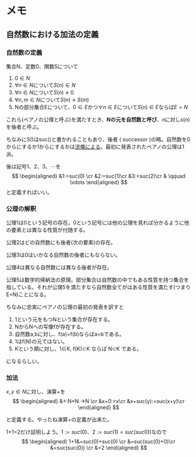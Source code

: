 # メモ

## 自然数における加法の定義

### 自然数の定義

集合N、定数0、関数Sについて
1. $0\in N$
2. $\forall n\in N$について$S(n)\in N$
3. $\forall n\in N$について$S(n)\neq 0$
4. $\forall n,m\in N$について$S(n)\neq S(m)$
5. Nの部分集合Eについて、$0\in E$かつ$\forall n\in E$について$S(n)\in E$ならば$E=N$

これら(ペアノの公理と呼ぶ)を満たすとき、__Nの元を自然数と呼び__、$n$に対し$s(n)$を後者と呼ぶ。

ちなみにS()はsuc()と書かれることもあり、後者 ( successor )の略。自然数を0からにするか1からにするかは[流儀による](https://ja.wikipedia.org/wiki/%E8%87%AA%E7%84%B6%E6%95%B0)。最初に発表されたペアノの公理は1派。

後は記号$1、2、3、\cdots$を
$$
\begin{aligned} 
&1:=suc(0)  \cr
&2:=suc(1)\cr
&3:=suc(2)\cr
& \qquad \vdots 
\end{aligned} 
$$
と定義すればいい。

### 公理の解釈

公理1は0という記号の存在。0という記号には他の公理を見れば分かるように他の要素とは異なる性質が付随する。

公理2はどの自然数にも後者(次の要素)の存在。

公理3は0はいかなる自然数の後者にもならない。

公理4は異なる自然数には異なる後者が存在。

公理5は数学的帰納法の原理。部分集合は自然数の中でもある性質を持つ集合を指している。それが公理5を満たすなら自然数全てがはある性質を満たす(つまりE=N)ことになる。

ちなみに忠実にペアノの公理の最初の発表を訳すと
1. 1という元をもつNという集合が存在する。
2. NからNへの写像fが存在する。
3. 自然数a,bに対し、f(a)=f(b)ならばa=bである。
4. 1はf(N)の元ではない。
5. Kという類に対し、1∈K, f(K)⊂K ならば N⊂K である。

になるらしい。


### 加法

$x,y\in N$に対し、演算+を
$$
\begin{aligned} 
&+:N×N →N  \cr
&x+0:=x\cr
&x+suc(y):=suc(x+y)\cr
\end{aligned} 
$$

と定義する。やったね演算+の定義が出来た。

1+1=2だけ証明しよう。$1:=suc(0)、2:=suc(1)=suc(suc0))$なので
$$
\begin{aligned} 
1+1&=suc(0)+suc(0)  \cr
&=suc(suc(0)+0)\cr
&=suc(suc(0)) \cr
&=2
\end{aligned} 
$$
